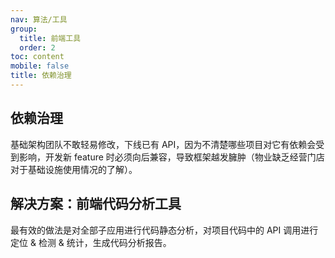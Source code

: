```yaml
---
nav: 算法/工具
group:
  title: 前端工具
  order: 2
toc: content
mobile: false
title: 依赖治理
---
```


## 依赖治理

基础架构团队不敢轻易修改，下线已有 API，因为不清楚哪些项目对它有依赖会受到影响，开发新 feature 时必须向后兼容，导致框架越发臃肿（物业缺乏经营门店对于基础设施使用情况的了解）。


## 解决方案：前端代码分析工具
最有效的做法是对全部子应用进行代码静态分析，对项目代码中的 API 调用进行定位 & 检测 & 统计，生成代码分析报告。
